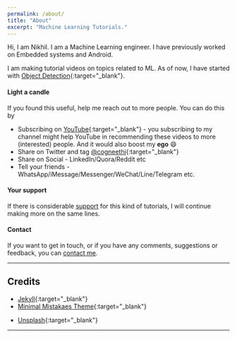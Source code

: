 ```yaml
---
permalink: /about/
title: "About"
excerpt: "Machine Learning Tutorials."
---
```


Hi, I am Nikhil. I am a Machine Learning engineer. I have previously worked on Embedded systems and Android.

I am making tutorial videos on topics related to ML. As of now, I have started with [Object Detection](https://www.youtube.com/playlist?list=PL1GQaVhO4f_jLxOokW7CS5kY_J1t1T17S){:target="_blank"}.

#### Light a candle
If you found this useful, help me reach out to more people. You can do this by
* Subscribing on [YouTube](https://www.youtube.com/channel/UCsjmdVJ0gQ8B4KZryJ6Legg){:target="_blank"} - you subscribing to my channel might help YouTube in recommending these videos to more (interested) people. And it would also boost my **ego** :smile:
* Share on Twitter and tag [@cogneethi](https://twitter.com/cogneethi){:target="_blank"}
* Share on Social - LinkedIn/Quora/Reddit etc
* Tell your friends - WhatsApp/iMessage/Messenger/WeChat/Line/Telegram etc.

#### Your support
If there is considerable [support](/donate) for this kind of tutorials, I will continue making more on the same lines.

#### Contact
If you want to get in touch, or if you have any comments, suggestions or feedback, you can [contact me](/contact).

---

## Credits

- [Jekyll](https://jekyllrb.com/){:target="_blank"}
- [Minimal Mistakaes Theme](https://github.com/mmistakes/minimal-mistakes){:target="_blank"}
<!-- - [Photo by Paweł Czerwiński on Unsplash](https://unsplash.com/photos/Z3g8miECz9s) -->
- [Unsplash](https://unsplash.com/){:target="_blank"}

---
